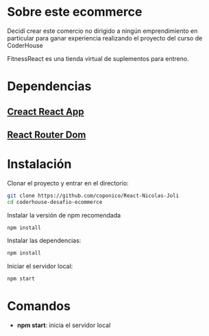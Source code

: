 # Sobre este ecommerce
Decidí crear este comercio no dirigido a ningún emprendimiento en particular para ganar experiencia realizando el proyecto del curso de CoderHouse

FitnessReact es una tienda virtual de suplementos para entreno.
# Dependencias

## [Creact React App](https://create-react-app.dev/)
## [React Router Dom](https://v5.reactrouter.com/web/guides/quick-start)

# Instalación
Clonar el proyecto y entrar en el directorio:
```bash
git clone https://github.com/coponico/React-Nicolas-Joli
cd coderhouse-desafio-ecommerce
```
Instalar la versión de npm recomendada
```bash
npm install
```
Instalar las dependencias:
```bash
npm install
```

Iniciar el servidor local:
```bash
npm start
```

# Comandos
+ **npm start**: inicia el servidor local


